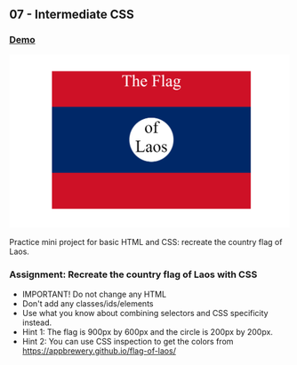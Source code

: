 ## 07 - Intermediate CSS

### [Demo](https://csslaosflag.gdbecker.repl.co/)

!["Page"](./Page.png)

Practice mini project for basic HTML and CSS: recreate the country flag of Laos.

### Assignment: Recreate the country flag of Laos with CSS

- IMPORTANT! Do not change any HTML
- Don't add any classes/ids/elements
- Use what you know about combining selectors and CSS specificity instead.
- Hint 1: The flag is 900px by 600px and the circle is 200px by 200px.
- Hint 2: You can use CSS inspection to get the colors from https://appbrewery.github.io/flag-of-laos/
